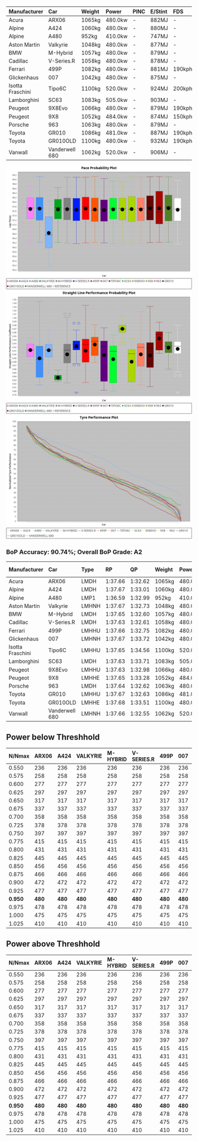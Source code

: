 | Manufacturer     | Car            | Weight | Power   | PINC    | E/Stint | FDS     |
|:-|:-|:-|:-|:-|:-|:-|
| Acura            | ARX06          | 1065kg | 480.0kw |    -    | 882MJ   |    -    |
| Alpine           | A424           | 1060kg | 480.0kw |    -    | 880MJ   |    -    |
| Alpine           | A480           | 952kg  | 410.0kw |    -    | 747MJ   |    -    |
| Aston Martin     | Valkyrie       | 1048kg | 480.0kw |    -    | 877MJ   |    -    |
| BMW              | M-Hybrid       | 1057kg | 480.0kw |    -    | 879MJ   |    -    |
| Cadillac         | V-Series.R     | 1058kg | 480.0kw |    -    | 878MJ   |    -    |
| Ferrari          | 499P           | 1082kg | 480.0kw |    -    | 881MJ   | 190kph  |
| Glickenhaus      | 007            | 1042kg | 480.0kw |    -    | 875MJ   |    -    |
| Isotta Fraschini | Tipo6C         | 1100kg | 520.0kw |    -    | 924MJ   | 200kph  |
| Lamborghini      | SC63           | 1083kg | 505.0kw |    -    | 903MJ   |    -    |
| Peugeot          | 9X8Evo         | 1066kg | 480.0kw |    -    | 879MJ   | 190kph  |
| Peugeot          | 9X8            | 1052kg | 484.0kw |    -    | 874MJ   | 150kph  |
| Porsche          | 963            | 1063kg | 480.0kw |    -    | 879MJ   |    -    |
| Toyota           | GR010          | 1086kg | 481.0kw |    -    | 887MJ   | 190kph  |
| Toyota           | GR010OLD       | 1100kg | 480.0kw |    -    | 932MJ   | 190kph  |
| Vanwall          | Vanderwell 680 | 1062kg | 520.0kw |    -    | 906MJ   |    -    |

![PACECHART](./IMG/AUTO.png)
![STRAIGHTLINEPERFORMANCECHART](./IMG/AUTO_sp.png)
![TYREPERFORMANCECHART](./IMG/AUTO_tw.png)

### BoP Accuracy: 90.74%; Overall BoP Grade: A2
| Manufacturer     | Car            | Type  | RP      | QP      | Weight | Power¹  | Threshhold | PINC    | Power²   | E/Stint | AVG Vmax  | FDS     | RDLC | L/Stint | BOP-Grade | Model Accuracy | Model Points | Match%  | SimDiff |
|:-|:-|:-|:-|:-|:-|:-|:-|:-|:-|:-|:-|:-|:-|:-|:-|:-|:-|:-|:-|
| Acura            | ARX06          | LMDH  | 1:37.66 | 1:32.62 | 1065kg | 480.0kw | 0.0kph     |    -    | 480.00kw |  882MJ  | 293.30kph |    -    | 1.01 | 37      | +B1       | 100.00%        | 996          | 89.42%  | #       |
| Alpine           | A424           | LMDH  | 1:37.67 | 1:33.01 | 1060kg | 480.0kw | 0.0kph     |    -    | 480.00kw |  880MJ  | 289.91kph |    -    | 1.02 | 37      | +A2       | 98.94%         | 2047         | 94.27%  | #       |
| Alpine           | A480           | LMP1  | 1:36.59 | 1:32.99 |  952kg | 410.0kw | 0.0kph     |    -    | 410.00kw |  747MJ  | 292.60kph |    -    | 0.98 | 34      | -Ω1       | 92.36%         | 1643         | 49.83%  | #       |
| Aston Martin     | Valkyrie       | LMHNH | 1:37.67 | 1:32.73 | 1048kg | 480.0kw | 0.0kph     |    -    | 480.00kw |  877MJ  | 281.75kph |    -    | 1.04 | 37      | +C2       | 100.00%        | 247          | 71.78%  | #       |
| BMW              | M-Hybrid       | LMDH  | 1:37.65 | 1:32.60 | 1057kg | 480.0kw | 0.0kph     |    -    | 480.00kw |  879MJ  | 292.73kph |    -    | 1.02 | 37      | ~A1       | 98.84%         | 3070         | 100.00% | #       |
| Cadillac         | V-Series.R     | LMDH  | 1:37.63 | 1:32.61 | 1058kg | 480.0kw | 0.0kph     |    -    | 480.00kw |  878MJ  | 294.25kph |    -    | 1.02 | 37      | +A2       | 98.94%         | 5427         | 93.70%  | #       |
| Ferrari          | 499P           | LMHHU | 1:37.66 | 1:32.75 | 1082kg | 480.0kw | 0.0kph     |    -    | 480.00kw |  881MJ  | 292.39kph | 190kph  | 1.02 | 37      | ~A1       | 100.00%        | 6554         | 100.00% | #       |
| Glickenhaus      | 007            | LMHNH | 1:37.67 | 1:33.72 | 1042kg | 480.0kw | 0.0kph     |    -    | 480.00kw |  875MJ  | 296.92kph |    -    | 0.95 | 37      | +A2       | 93.90%         | 2170         | 94.79%  | #       |
| Isotta Fraschini | Tipo6C         | LMHHU | 1:37.65 | 1:34.56 | 1100kg | 520.0kw | 0.0kph     |    -    | 520.00kw |  924MJ  | 293.67kph | 200kph  | 1.03 | 37      | +C2       | 97.73%         | 129          | 74.33%  | +0.54   |
| Lamborghini      | SC63           | LMDH  | 1:37.63 | 1:33.71 | 1083kg | 505.0kw | 0.0kph     |    -    | 505.00kw |  903MJ  | 291.08kph |    -    | 1.02 | 37      | ~A1       | 100.00%        | 784          | 99.63%  | +0.06   |
| Peugeot          | 9X8Evo         | LMHHU | 1:37.63 | 1:32.98 | 1066kg | 480.0kw | 0.0kph     |    -    | 480.00kw |  879MJ  | 303.61kph | 190kph  | 0.99 | 37      | ~A1       | 100.00%        | 1457         | 98.69%  | +0.68   |
| Peugeot          | 9X8            | LMHHE | 1:37.65 | 1:33.28 | 1052kg | 484.0kw | 0.0kph     |    -    | 484.00kw |  874MJ  | 289.22kph | 150kph  | 1.02 | 37      | ~A1       | 99.16%         | 4816         | 100.00% | #       |
| Porsche          | 963            | LMDH  | 1:37.64 | 1:32.62 | 1063kg | 480.0kw | 0.0kph     |    -    | 480.00kw |  879MJ  | 291.60kph |    -    | 1.02 | 37      | ~A1       | 99.91%         | 14205        | 100.00% | #       |
| Toyota           | GR010          | LMHHU | 1:37.67 | 1:32.63 | 1086kg | 481.0kw | 0.0kph     |    -    | 481.00kw |  887MJ  | 290.11kph | 190kph  | 1.02 | 37      | ~A1       | 99.73%         | 4795         | 95.66%  | #       |
| Toyota           | GR010OLD       | LMHHE | 1:37.68 | 1:33.51 | 1100kg | 480.0kw | 0.0kph     |    -    | 480.00kw |  932MJ  | 296.65kph | 190kph  | 1.00 | 37      | +B1       | 94.52%         | 690          | 89.78%  | #       |
| Vanwall          | Vanderwell 680 | LMHNH | 1:37.66 | 1:32.55 | 1062kg | 520.0kw | 0.0kph     |    -    | 520.00kw |  906MJ  | 298.73kph |    -    | 0.99 | 37      | ~A1       | 95.37%         | 639          | 100.00% | #       |

## Power below Threshhold
| N/Nmax    | ARX06   | A424    | VALKYRIE | M-HYBRID | V-SERIES.R | 499P    | 007     | TIPO6C  | SC63    | 9X8EVO  | 9X8     | 963     | GR010   | GR010OLD | VANDERWELL 680 | ​     | RPM      | A480    |
|:-|:-|:-|:-|:-|:-|:-|:-|:-|:-|:-|:-|:-|:-|:-|:-|:-|:-|:-|
|  0.550    |  236    |  236    |  236     |  236     |  236       |  236    |  236    |  256    |  249    |  236    |  238    |  236    |  237    |  236     |  256           |  ​    |   --     |   -     |
|  0.575    |  258    |  258    |  258     |  258     |  258       |  258    |  258    |  279    |  272    |  258    |  260    |  258    |  259    |  258     |  279           |  ​    |   --     |   -     |
|  0.600    |  277    |  277    |  277     |  277     |  277       |  277    |  277    |  300    |  292    |  277    |  279    |  277    |  278    |  277     |  300           |  ​    |   --     |   -     |
|  0.625    |  297    |  297    |  297     |  297     |  297       |  297    |  297    |  322    |  312    |  297    |  299    |  297    |  298    |  297     |  322           |  ​    |   --     |   -     |
|  0.650    |  317    |  317    |  317     |  317     |  317       |  317    |  317    |  343    |  333    |  317    |  320    |  317    |  318    |  317     |  343           |  ​    |   --     |   -     |
|  0.675    |  337    |  337    |  337     |  337     |  337       |  337    |  337    |  365    |  355    |  337    |  340    |  337    |  338    |  337     |  365           |  ​    |   --     |   -     |
|  0.700    |  358    |  358    |  358     |  358     |  358       |  358    |  358    |  387    |  376    |  358    |  361    |  358    |  359    |  358     |  387           |  ​    |   --     |   -     |
|  0.725    |  378    |  378    |  378     |  378     |  378       |  378    |  378    |  409    |  397    |  378    |  381    |  378    |  379    |  378     |  409           |  ​    |   --     |   -     |
|  0.750    |  397    |  397    |  397     |  397     |  397       |  397    |  397    |  430    |  417    |  397    |  400    |  397    |  398    |  397     |  430           |  ​    |   --     |   -     |
|  0.775    |  415    |  415    |  415     |  415     |  415       |  415    |  415    |  449    |  436    |  415    |  418    |  415    |  416    |  415     |  449           |  ​    |  5000    |  241    |
|  0.800    |  431    |  431    |  431     |  431     |  431       |  431    |  431    |  467    |  454    |  431    |  435    |  431    |  432    |  431     |  467           |  ​    |  5500    |  284    |
|  0.825    |  445    |  445    |  445     |  445     |  445       |  445    |  445    |  482    |  469    |  445    |  449    |  445    |  446    |  445     |  482           |  ​    |  6000    |  318    |
|  0.850    |  456    |  456    |  456     |  456     |  456       |  456    |  456    |  494    |  480    |  456    |  460    |  456    |  457    |  456     |  494           |  ​    |  6500    |  359    |
|  0.875    |  466    |  466    |  466     |  466     |  466       |  466    |  466    |  505    |  490    |  466    |  470    |  466    |  467    |  466     |  505           |  ​    |  7000    |  401    |
|  0.900    |  472    |  472    |  472     |  472     |  472       |  472    |  472    |  512    |  497    |  472    |  476    |  472    |  473    |  472     |  512           |  ​    |  7500    |  411    |
|  0.925    |  477    |  477    |  477     |  477     |  477       |  477    |  477    |  517    |  502    |  477    |  481    |  477    |  478    |  477     |  517           |  ​    |  8000    |  407    |
| **0.950** | **480** | **480** | **480**  | **480**  | **480**    | **480** | **480** | **520** | **505** | **480** | **484** | **480** | **481** | **480**  | **520**        | **​** | **8500** | **410** |
|  0.975    |  478    |  478    |  478     |  478     |  478       |  478    |  478    |  518    |  503    |  478    |  482    |  478    |  479    |  478     |  518           |  ​    |  9000    |  205    |
|  1.000    |  475    |  475    |  475     |  475     |  475       |  475    |  475    |  514    |  500    |  475    |  479    |  475    |  476    |  475     |  514           |  ​    |   --     |   -     |
|  1.025    |  410    |  410    |  410     |  410     |  410       |  410    |  410    |  444    |  431    |  410    |  413    |  410    |  411    |  410     |  444           |  ​    |   --     |   -     |

## Power above Threshhold
| N/Nmax    | ARX06   | A424    | VALKYRIE | M-HYBRID | V-SERIES.R | 499P    | 007     | TIPO6C  | SC63    | 9X8EVO  | 9X8     | 963     | GR010   | GR010OLD | VANDERWELL 680 | ​     | RPM      | A480    |
|:-|:-|:-|:-|:-|:-|:-|:-|:-|:-|:-|:-|:-|:-|:-|:-|:-|:-|:-|
|  0.550    |  236    |  236    |  236     |  236     |  236       |  236    |  236    |  256    |  249    |  236    |  238    |  236    |  237    |  236     |  256           |  ​    |   --     |   -     |
|  0.575    |  258    |  258    |  258     |  258     |  258       |  258    |  258    |  279    |  272    |  258    |  260    |  258    |  259    |  258     |  279           |  ​    |   --     |   -     |
|  0.600    |  277    |  277    |  277     |  277     |  277       |  277    |  277    |  300    |  292    |  277    |  279    |  277    |  278    |  277     |  300           |  ​    |   --     |   -     |
|  0.625    |  297    |  297    |  297     |  297     |  297       |  297    |  297    |  322    |  312    |  297    |  299    |  297    |  298    |  297     |  322           |  ​    |   --     |   -     |
|  0.650    |  317    |  317    |  317     |  317     |  317       |  317    |  317    |  343    |  333    |  317    |  320    |  317    |  318    |  317     |  343           |  ​    |   --     |   -     |
|  0.675    |  337    |  337    |  337     |  337     |  337       |  337    |  337    |  365    |  355    |  337    |  340    |  337    |  338    |  337     |  365           |  ​    |   --     |   -     |
|  0.700    |  358    |  358    |  358     |  358     |  358       |  358    |  358    |  387    |  376    |  358    |  361    |  358    |  359    |  358     |  387           |  ​    |   --     |   -     |
|  0.725    |  378    |  378    |  378     |  378     |  378       |  378    |  378    |  409    |  397    |  378    |  381    |  378    |  379    |  378     |  409           |  ​    |   --     |   -     |
|  0.750    |  397    |  397    |  397     |  397     |  397       |  397    |  397    |  430    |  417    |  397    |  400    |  397    |  398    |  397     |  430           |  ​    |   --     |   -     |
|  0.775    |  415    |  415    |  415     |  415     |  415       |  415    |  415    |  449    |  436    |  415    |  418    |  415    |  416    |  415     |  449           |  ​    |  5000    |  241    |
|  0.800    |  431    |  431    |  431     |  431     |  431       |  431    |  431    |  467    |  454    |  431    |  435    |  431    |  432    |  431     |  467           |  ​    |  5500    |  284    |
|  0.825    |  445    |  445    |  445     |  445     |  445       |  445    |  445    |  482    |  469    |  445    |  449    |  445    |  446    |  445     |  482           |  ​    |  6000    |  318    |
|  0.850    |  456    |  456    |  456     |  456     |  456       |  456    |  456    |  494    |  480    |  456    |  460    |  456    |  457    |  456     |  494           |  ​    |  6500    |  359    |
|  0.875    |  466    |  466    |  466     |  466     |  466       |  466    |  466    |  505    |  490    |  466    |  470    |  466    |  467    |  466     |  505           |  ​    |  7000    |  401    |
|  0.900    |  472    |  472    |  472     |  472     |  472       |  472    |  472    |  512    |  497    |  472    |  476    |  472    |  473    |  472     |  512           |  ​    |  7500    |  411    |
|  0.925    |  477    |  477    |  477     |  477     |  477       |  477    |  477    |  517    |  502    |  477    |  481    |  477    |  478    |  477     |  517           |  ​    |  8000    |  407    |
| **0.950** | **480** | **480** | **480**  | **480**  | **480**    | **480** | **480** | **520** | **505** | **480** | **484** | **480** | **481** | **480**  | **520**        | **​** | **8500** | **410** |
|  0.975    |  478    |  478    |  478     |  478     |  478       |  478    |  478    |  518    |  503    |  478    |  482    |  478    |  479    |  478     |  518           |  ​    |  9000    |  205    |
|  1.000    |  475    |  475    |  475     |  475     |  475       |  475    |  475    |  514    |  500    |  475    |  479    |  475    |  476    |  475     |  514           |  ​    |   --     |   -     |
|  1.025    |  410    |  410    |  410     |  410     |  410       |  410    |  410    |  444    |  431    |  410    |  413    |  410    |  411    |  410     |  444           |  ​    |   --     |   -     |
